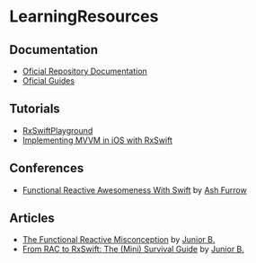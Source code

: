 # LearningResources

## Documentation

* [Oficial Repository Documentation](https://github.com/ReactiveX/RxSwift/tree/DocumentationIndex/Documentation#readme)
* [Oficial Guides](http://guides.rxswift.org)

## Tutorials

* [RxSwiftPlayground]( https://github.com/GuyKahlon/RxSwiftPlayground )
* [Implementing MVVM in iOS with RxSwift](https://medium.com/@marinbenc/implementing-mvvm-in-ios-with-rxswift-458a2d47c33d)

## Conferences

* [Functional Reactive Awesomeness With Swift](https://realm.io/news/altconf-ash-furrow-functional-reactive-swift) by [Ash Furrow](https://twitter.com/ashfurrow)

## Articles

* [The Functional Reactive Misconception](https://sideeffects.xyz/2015/the-functional-reactive-misconception/) by [Junior B.](https://twitter.com/bontoJR)
* [From RAC to RxSwift: The \(Mini\) Survival Guide](https://sideeffects.xyz/2015/from-rac-to-rxswift-the-survival-guide/) by [Junior B.](https://twitter.com/bontoJR)
